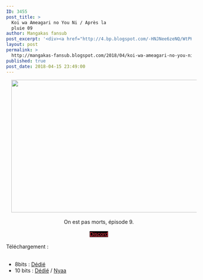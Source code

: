 ```yaml
---
ID: 3455
post_title: >
  Koi wa Ameagari no You Ni / Après la
  pluie 09
author: Mangakas fansub
post_excerpt: '<div><a href="http://4.bp.blogspot.com/-HNJNee6zeNQ/WtPH3FoCD-I/AAAAAAAABLU/_9RIbqUuz7cp6P1i6zhlGhxG17Df6FiWACK4BGAYYCw/s1600/vlcsnap-error922.png" imageanchor="1"><img border="0" height="360" src="https://4.bp.blogspot.com/-HNJNee6zeNQ/WtPH3FoCD-I/AAAAAAAABLU/_9RIbqUuz7cp6P1i6zhlGhxG17Df6FiWACK4BGAYYCw/s640/vlcsnap-error922.png" width="640"></a></div><div><br></div><div>On est pas morts, &eacute;pisode 9.</div><div><br></div><div><a href="https://discord.gg/xzxCd89" target="_blank">Discord</a></div><div><br></div><div>T&eacute;l&eacute;chargement :</div><br><ul><li>8bits : <a href="https://ddl.family-desuyo.moe/Anime/Koi%20wa%20%28Apr%C3%A8s%20la%20Pluie%29/%5BMangakas-Family%5D%20Koi%20wa%20Ameagari%20no%20Y%C3%B4%20ni%20%28Apr%C3%A8s%20la%20Pluie%29%20-%2009%20VOSTFR%20%5BTV%201080p%20AAC%5D%20%5B668FDD87%5D.mp4" target="_blank">D&eacute;di&eacute;</a></li><li>10 bits : <a href="https://ddl.family-desuyo.moe/Anime/Koi%20wa%20%28Apr%C3%A8s%20la%20Pluie%29/%5BMangakas-Family%5D%20Koi%20wa%20Ameagari%20no%20Y%C3%B4%20ni%20%28Apr%C3%A8s%20la%20Pluie%29%20-%2009%20VOSTFR%20%5BTV%201080p%2010bits%20E-AC3%5D%20%5B7F016201%5D.mkv" target="_blank">D&eacute;di&eacute;</a> / <a href="https://nyaa.si/view/1027192" target="_blank">Nyaa</a></li></ul>'
layout: post
permalink: >
  http://mangakas-fansub.blogspot.com/2018/04/koi-wa-ameagari-no-you-ni-apres-la_15.html
published: true
post_date: 2018-04-15 23:49:00
---
```

<div class="separator" style="clear: both; text-align: center;"><a href="http://4.bp.blogspot.com/-HNJNee6zeNQ/WtPH3FoCD-I/AAAAAAAABLU/_9RIbqUuz7cp6P1i6zhlGhxG17Df6FiWACK4BGAYYCw/s1600/vlcsnap-error922.png" imageanchor="1" style="margin-left: 1em; margin-right: 1em;"><img border="0" height="360" src="https://united-subs.dearclouds.com/wp-content/uploads/2018/04/ed0c6aaa099b7ffdce73c7f7a4db7e6a.jpg" width="640" /></a></div><div class="separator" style="clear: both; text-align: center;"><br /></div><div class="separator" style="clear: both; text-align: center;">On est pas morts, épisode 9.</div><div class="separator" style="clear: both; text-align: center;"><br /></div><div class="separator" style="clear: both; text-align: center;"><a href="https://discord.gg/xzxCd89" style="background-color: black; color: #ff4152; font-family: &quot;Trebuchet MS&quot;, Trebuchet, sans-serif; font-size: 14.85px;" >Discord</a></div><div class="separator" style="clear: both; text-align: center;"><br /></div><div class="separator" style="clear: both; text-align: left;">Téléchargement :</div><br /><ul><li>8bits : <a href="https://ddl.family-desuyo.moe/Anime/Koi%20wa%20%28Apr%C3%A8s%20la%20Pluie%29/%5BMangakas-Family%5D%20Koi%20wa%20Ameagari%20no%20Y%C3%B4%20ni%20%28Apr%C3%A8s%20la%20Pluie%29%20-%2009%20VOSTFR%20%5BTV%201080p%20AAC%5D%20%5B668FDD87%5D.mp4" >Dédié</a></li><li>10 bits : <a href="https://ddl.family-desuyo.moe/Anime/Koi%20wa%20%28Apr%C3%A8s%20la%20Pluie%29/%5BMangakas-Family%5D%20Koi%20wa%20Ameagari%20no%20Y%C3%B4%20ni%20%28Apr%C3%A8s%20la%20Pluie%29%20-%2009%20VOSTFR%20%5BTV%201080p%2010bits%20E-AC3%5D%20%5B7F016201%5D.mkv" >Dédié</a> / <a href="https://nyaa.si/view/1027192" >Nyaa</a></li></ul>